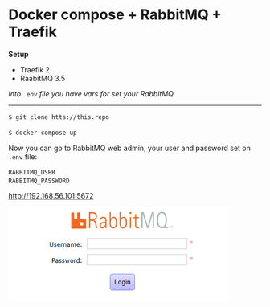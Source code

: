 # Docker compose + RabbitMQ + Traefik

**Setup**
- Traefik 2
- RaabitMQ 3.5

*Into `.env` file you have vars for set your RabbitMQ*

---

```bash
$ git clone htts://this.repo
```

```bash
$ docker-compose up
```

Now you can go to RabbitMQ web admin, your user and password set on `.env` file:

```bash
RABBITMQ_USER
RABBITMQ_PASSWORD
```
http://192.168.56.101:5672

![](./docs/rabbitmq-login.png)
